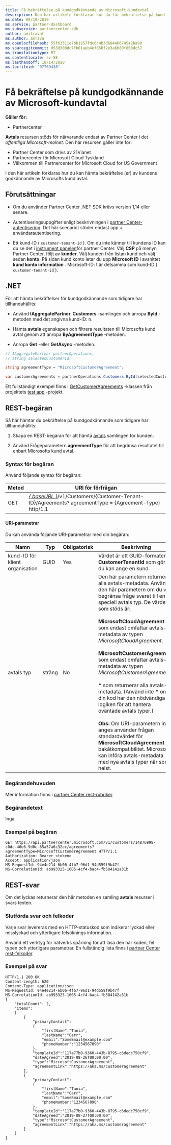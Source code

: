 ```yaml
---
title: Få bekräftelse på kundgodkännande av Microsoft-kundavtal
description: Den här artikeln förklarar hur du får bekräftelse på kund godkännande av Microsofts kund avtal.
ms.date: 09/19/2019
ms.service: partner-dashboard
ms.subservice: partnercenter-sdk
author: amitravat
ms.author: amrava
ms.openlocfilehash: 55f63311e7bb1857fdc6c4b3d68446674542ba98
ms.sourcegitcommit: d53d300dc7fb01aeb4ef85bf2e3a6b80f868dc57
ms.translationtype: MT
ms.contentlocale: sv-SE
ms.lasthandoff: 10/14/2020
ms.locfileid: "97769438"
---
```

# <a name="get-confirmation-of-customer-acceptance-of-microsoft-customer-agreement"></a>Få bekräftelse på kundgodkännande av Microsoft-kundavtal

**Gäller för:**

- Partnercenter

**Avtals** resursen stöds för närvarande endast av Partner Center i det *offentliga Microsoft-molnet*. Den här resursen gäller inte för:

- Partner Center som drivs av 21Vianet
- Partnercenter för Microsoft Cloud Tyskland
- Välkommen till Partnercenter för Microsoft Cloud for US Government

I den här artikeln förklaras hur du kan hämta bekräftelse (er) av kundens godkännande av Microsofts kund avtal.

## <a name="prerequisites"></a>Förutsättningar

- Om du använder Partner Center .NET SDK krävs version 1,14 eller senare.

- Autentiseringsuppgifter enligt beskrivningen i [partner Center-autentisering](./partner-center-authentication.md). Det här scenariot stöder endast app + användarautentisering.

- Ett kund-ID ( `customer-tenant-id` ). Om du inte känner till kundens ID kan du se det i [instrument panelen](https://partner.microsoft.com/dashboard)för partner Center. Välj **CSP** på menyn Partner Center, följt av **kunder**. Välj kunden från listan kund och välj sedan **konto**. På sidan kund konto letar du upp **Microsoft ID** i avsnittet **kund konto information** . Microsoft-ID: t är detsamma som kund-ID ( `customer-tenant-id` ).

## <a name="net"></a>.NET

För att hämta bekräftelser för kundgodkännande som tidigare har tillhandahållits:

- Använd **IAggregatePartner. Customers** -samlingen och anropa **ById** -metoden med det angivna kund-ID: n.

- Hämta **avtals** egenskapen och filtrera resultaten till Microsofts kund avtal genom att anropa **ByAgreementType** -metoden.

- Anropa **Get** -eller **GetAsync** -metoden.

```csharp
// IAggregatePartner partnerOperations;
// string selectedCustomerId;

string agreementType = "MicrosoftCustomerAgreement";

var customerAgreements = partnerOperations.Customers.ById(selectedCustomerId).Agreements.ByAgreementType(agreementType).Get();
```

Ett fullständigt exempel finns i [GetCustomerAgreements](https://github.com/PartnerCenterSamples/Partner-Center-SDK-Samples/blob/master/Source/Partner%20Center%20SDK%20Samples/Agreements/GetCustomerAgreements.cs) -klassen från projektets [test app](https://github.com/PartnerCenterSamples/Partner-Center-SDK-Samples) -projekt.

## <a name="rest-request"></a>REST-begäran

Så här hämtar du bekräftelse på kundgodkännande som tidigare har tillhandahållits:

1. Skapa en REST-begäran för att hämta [avtals](./agreement-resources.md) samlingen för kunden.

2. Använd Frågeparametern **agreementType** för att begränsa resultatet till enbart Microsofts kund avtal.

### <a name="request-syntax"></a>Syntax för begäran

Använd följande syntax för begäran:

| Metod | URI för förfrågan                                                                                      |
|--------|--------------------------------------------------------------------------------------------------|
| GET    | [*\{ baseURL \}*](partner-center-rest-urls.md)/v1/Customers/{Customer-Tenant-ID}/Agreements? agreementType = {Agreement-Type} http/1.1 |

#### <a name="uri-parameters"></a>URI-parametrar

Du kan använda följande URI-parametrar med din begäran:

| Namn             | Typ | Obligatorisk | Beskrivning                                                                               |
|------------------|------|----------|-------------------------------------------------------------------------------------------|
| kund-ID för klient organisation | GUID | Yes | Värdet är ett GUID-formaterat **CustomerTenantId** som gör att du kan ange en kund. |
| avtals typ | sträng | No | Den här parametern returnerar alla avtals-metadata. Använd den här parametern om du vill begränsa fråge svaret till en speciell avtals typ. De värden som stöds är: <br/><br/> **MicrosoftCloudAgreement** som endast omfattar avtals-metadata av typen *MicrosoftCloudAgreement*.<br/><br/> **MicrosoftCustomerAgreement** som endast omfattar avtals-metadata av typen *MicrosoftCustomerAgreement*.<br/><br/> **\*** som returnerar alla avtals-metadata. (Använd inte **\*** om din kod har den nödvändiga logiken för att hantera oväntade avtals typer.)<br/><br/> **Obs:** Om URI-parametern inte anges använder frågan standardvärdet för **MicrosoftCloudAgreement** för bakåtkompatibilitet. Microsoft kan införa avtals-metadata med nya avtals typer när som helst.  |

### <a name="request-headers"></a>Begärandehuvuden

Mer information finns i [partner Center rest-rubriker](headers.md).

### <a name="request-body"></a>Begärandetext

Inga.

### <a name="request-example"></a>Exempel på begäran

```http
GET https://api.partnercenter.microsoft.com/v1/customers/14876998-c0dc-46e6-9d0c-65a57a6c32ec/agreements?agreementType=MicrosoftCustomerAgreement HTTP/1.1
Authorization: Bearer <token>
Accept: application/json
MS-RequestId: 94e4e214-6b06-4fb7-96d1-94d559f9b47f
MS-CorrelationId: ab993325-1605-4cf4-bac4-fb584142a31b
```

## <a name="rest-response"></a>REST-svar

Om det lyckas returnerar den här metoden en samling **avtals** resurser i svars texten.

### <a name="response-success-and-error-codes"></a>Slutförda svar och felkoder

Varje svar levereras med en HTTP-statuskod som indikerar lyckad eller misslyckad och ytterligare felsöknings information.

Använd ett verktyg för nätverks spårning för att läsa den här koden, fel typen och ytterligare parametrar. En fullständig lista finns i [partner Center rest-felkoder](error-codes.md).

### <a name="response-example"></a>Exempel på svar

```http
HTTP/1.1 200 OK
Content-Length: 620
Content-Type: application/json
MS-RequestId: 94e4e214-6b06-4fb7-96d1-94d559f9b47f
MS-CorrelationId: ab993325-1605-4cf4-bac4-fb584142a31b
{
    "totalCount": 2,
    "items":
    [
        {
            "primaryContact":
            {
                "firstName":"Tania",
                "lastName":"Carr",
                "email":"SomeEmail@example.com"
                "phoneNumber":"1234567890"
            },
            "templateId":"117a77b0-9360-443b-8795-c6dedc750cf9",
            "dateAgreed":"2019-08-26T00:00:00",
            "type":"MicrosoftCustomerAgreement",
            "agreementLink":"https://aka.ms/customeragreement"
        },
        {
            "primaryContact":
            {
                "firstName":"Tania",
                "lastName":"Carr",
                "email":"SomeEmail@example.com"
                "phoneNumber:"1234567890"
            },
            "templateId":"117a77b0-9360-443b-8795-c6dedc750cf9",
            "dateAgreed":"2019-08-27T00:00:00",
            "type":"MicrosoftCustomerAgreement",
            "agreementLink":"https://aka.ms/customeragreement"
        }
    ]
}
```
